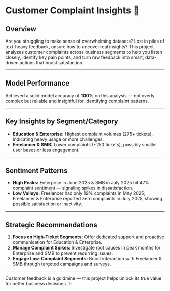 # Customer Complaint Insights 🚀

## Overview  
Are you struggling to make sense of overwhelming datasets? Lost in piles of text-heavy feedback, unsure how to uncover real insights? This project analyzes customer complaints across business segments to help you listen closely, identify key pain points, and turn raw feedback into smart, data-driven actions that boost satisfaction.

---

## Model Performance  
Achieved a solid model accuracy of **100%** on this analysis — not overly complex but reliable and insightful for identifying complaint patterns.

---

## Key Insights by Segment/Category  
- **Education & Enterprise:** Highest complaint volumes (275+ tickets), indicating heavy usage or more challenges.  
- **Freelancer & SMB:** Lower complaints (~250 tickets), possibly smaller user bases or less engagement.

---

## Sentiment Patterns  
- **High Peaks:** Enterprise in June 2025 & SMB in July 2025 hit 42% complaint sentiment — signaling spikes in dissatisfaction.  
- **Low Valleys:** Freelancer had only 19% complaints in May 2025; Freelancer & Enterprise reported zero complaints in July 2025, showing possible satisfaction or inactivity.

---

## Strategic Recommendations  
1. **Focus on High-Ticket Segments:** Offer dedicated support and proactive communication for Education & Enterprise.  
2. **Manage Complaint Spikes:** Investigate root causes in peak months for Enterprise and SMB to prevent recurring issues.  
3. **Engage Low-Complaint Segments:** Boost interaction with Freelancer & SMB through targeted campaigns and surveys.

---

Customer feedback is a goldmine — this project helps unlock its true value for better business decisions. ✨
